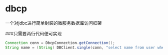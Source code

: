 # dbcp
一个对jdbc进行简单封装的微服务数据库访问框架

###只需要两行代码便可实现

```java
Connection conn = DbcpConnection.getConnection();
String name = (String) DBClient.single(conn, "select name from user where name=?", "贺卓凡");
```
